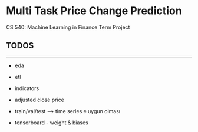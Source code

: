 # Multi Task Price Change Prediction

CS 540: Machine Learning in Finance Term Project

## TODOS
---------
* eda 

* etl 
 * indicators
 * adjusted close price 
 
* train/val/test --> time series e uygun olması 
* tensorboard - weight & biases
